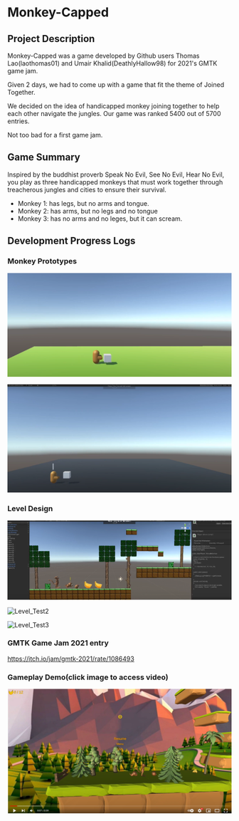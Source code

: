 # Monkey-Capped

## Project Description
Monkey-Capped was a game developed by Github users Thomas Lao(laothomas01) and Umair Khalid(DeathlyHallow98) for 2021's GMTK game jam.

Given 2 days, we had to come up with a game that fit the theme of Joined Together. 

We decided on the idea of handicapped monkey joining together to help each other navigate the jungles. Our game was ranked 5400 out 
of 5700 entries. 

Not too bad for a first game jam.

## Game Summary
  Inspired by the buddhist proverb Speak No Evil, See No Evil, Hear No Evil,
  you play as three handicapped monkeys that must work together through treacherous jungles and cities
  to ensure their survival.
  - Monkey 1: has legs, but no arms and tongue.
  - Monkey 2: has arms, but no legs and no tongue
  - Monkey 3: has no arms and no leges, but it can scream. 


## Development Progress Logs

### Monkey Prototypes

![Early Developement](https://github.com/DeathlyHallow98/Monkey-Capped/blob/main/Arm%20monkey%20development.png?raw=true "Developement Process")

![Early Developement](https://github.com/DeathlyHallow98/Monkey-Capped/blob/main/Arm%20monkey%20Development%202.png?raw=true "Developement Process")

### Level Design

![Level_Test1](https://github.com/DeathlyHallow98/Monkey-Capped/blob/main/LevelTesting.png?raw=true "Developement Process")

![Level_Test2](https://github.com/UmairKhalid98/Monkey-Capped/blob/main/Screen%20Shot%202021-09-21%20at%205.53.12%20PM.png?raw=true "Developement Process")

![Level_Test3](https://github.com/UmairKhalid98/Monkey-Capped/blob/main/Screen%20Shot%202021-09-21%20at%201.38.15%20AM.png?raw=true "Developement Process")

### GMTK Game Jam 2021 entry

https://itch.io/jam/gmtk-2021/rate/1086493 

### Gameplay Demo(click image to access video)
[![Gameplay Thumbnail](https://github.com/laothomas01/Monkey-Capped/blob/c759ff6a51a3cab3ba23c4532beca12af89079f9/Gameplay%20Thumbnail.png)](https://www.youtube.com/watch?v=WJM53UXkaQo&ab_channel=thomaslao)


